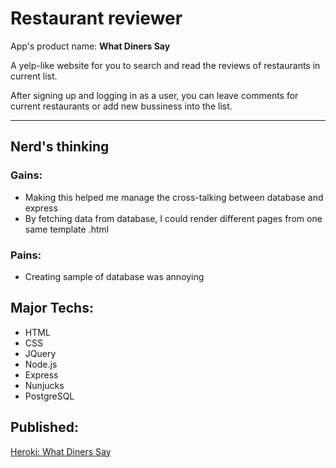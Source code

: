 # Restaurant reviewer
App's product name: **What Diners Say**

A yelp-like website for you to search and read the reviews of restaurants in current list. 

After signing up and logging in as a user, you can leave comments for current restaurants or add new bussiness into the list.

___
## Nerd's thinking
### Gains:
- Making this helped me manage the cross-talking between database and express
- By fetching data from database, I could render different pages from one same template .html

### Pains:
- Creating sample of database was annoying

## Major Techs:
- HTML
- CSS
- JQuery
- Node.js
- Express
- Nunjucks
- PostgreSQL

## Published:
[Heroki: What Diners Say](http://whatdinersay.bukarle.com/)